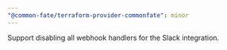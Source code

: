 ```yaml
---
"@common-fate/terraform-provider-commonfate": minor
---
```


Support disabling all webhook handlers for the Slack integration.
